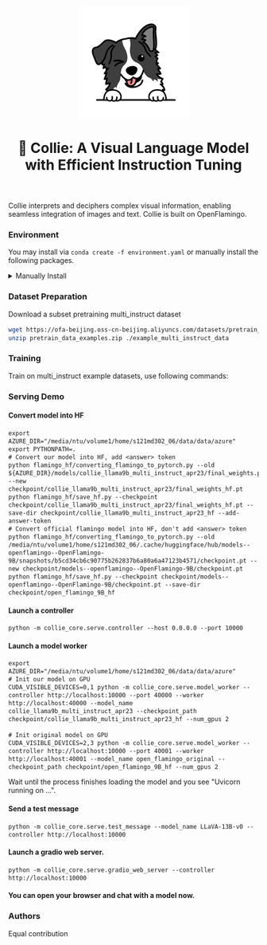 <header><img src="./assets/collie_icon.png" alt="Collie Icon"><h1>🐾 Collie: A Visual Language Model with Efficient Instruction Tuning</h1></header>

Collie interprets and deciphers complex visual information, enabling seamless integration of images and text. Collie is built on OpenFlamingo.

### Environment

You may install via `conda create -f environment.yaml` or manually install the following packages.
<details>
<summary>Manually Install</summary>

``` bash
conda install pytorch=2.0.0 torchvision=0.15.0 pytorch-cuda=11.8 -c pytorch -c nvidia -y
conda install -c conda-forge transformers=4.28.1 -y
conda install -c conda-forge datasets=2.11.0 -y
conda install -c conda-forge wandb=0.14.0 -y
conda install -c conda-forge braceexpand=0.1.5 -y
conda install -c conda-forge webdataset=0.2.48 -y
conda install -c conda-forge scipy=1.10.1 -y
conda install -c conda-forge sentencepiece=0.1.97 -y
conda install -c conda-forge einops=0.6.0 -y
pip install bitsandbytes==0.37.2
pip install open_clip_torch==2.16.0
pip install einops-exts==0.0.4
conda install -c conda-forge tensorboard=2.12.0 -y
conda install -c conda-forge more-itertools=9.1.0 -y
conda install -c conda-forge black=23.3.0 -y
pip install gpustat

# install standford-corenlp-full
cd LAVIS/coco-caption;
sh get_stanford_models.sh
```

</details>

### Dataset Preparation

Download a subset pretraining multi_instruct dataset

```bash
wget https://ofa-beijing.oss-cn-beijing.aliyuncs.com/datasets/pretrain_data/pretrain_data_examples.zip;
unzip pretrain_data_examples.zip ./example_multi_instruct_data
```

### Training

Train on multi_instruct example datasets, use following commands:


### Serving Demo

#### Convert model into HF
```Shell
export AZURE_DIR="/media/ntu/volume1/home/s121md302_06/data/data/azure"
export PYTHONPATH=.
# Convert our model into HF, add <answer> token
python flamingo_hf/converting_flamingo_to_pytorch.py --old ${AZURE_DIR}/models/collie_llama9b_multi_instruct_apr23/final_weights.pt --new checkpoint/collie_llama9b_multi_instruct_apr23/final_weights_hf.pt
python flamingo_hf/save_hf.py --checkpoint checkpoint/collie_llama9b_multi_instruct_apr23/final_weights_hf.pt --save-dir checkpoint/collie_llama9b_multi_instruct_apr23_hf --add-answer-token
# Convert official flamingo model into HF, don't add <answer> token
python flamingo_hf/converting_flamingo_to_pytorch.py --old /media/ntu/volume1/home/s121md302_06/.cache/huggingface/hub/models--openflamingo--OpenFlamingo-9B/snapshots/b5cd34cb6c90775b262837b6a80a6a47123b4571/checkpoint.pt --new checkpoint/models--openflamingo--OpenFlamingo-9B/checkpoint.pt
python flamingo_hf/save_hf.py --checkpoint checkpoint/models--openflamingo--OpenFlamingo-9B/checkpoint.pt --save-dir checkpoint/open_flamingo_9B_hf
```

#### Launch a controller
```Shell
python -m collie_core.serve.controller --host 0.0.0.0 --port 10000
```

#### Launch a model worker
```Shell
export AZURE_DIR="/media/ntu/volume1/home/s121md302_06/data/data/azure"
# Init our model on GPU
CUDA_VISIBLE_DEVICES=0,1 python -m collie_core.serve.model_worker --controller http://localhost:10000 --port 40000 --worker http://localhost:40000 --model_name collie_llama9b_multi_instruct_apr23 --checkpoint_path checkpoint/collie_llama9b_multi_instruct_apr23_hf --num_gpus 2

# Init original model on GPU
CUDA_VISIBLE_DEVICES=2,3 python -m collie_core.serve.model_worker --controller http://localhost:10000 --port 40001 --worker http://localhost:40001 --model_name open_flamingo_original --checkpoint_path checkpoint/open_flamingo_9B_hf --num_gpus 2
```
Wait until the process finishes loading the model and you see "Uvicorn running on ...".

#### Send a test message
```Shell
python -m collie_core.serve.test_message --model_name LLaVA-13B-v0 --controller http://localhost:10000
```

#### Launch a gradio web server.
```Shell
python -m collie_core.serve.gradio_web_server --controller http://localhost:10000
```
#### You can open your browser and chat with a model now.

### Authors

Equal contribution
